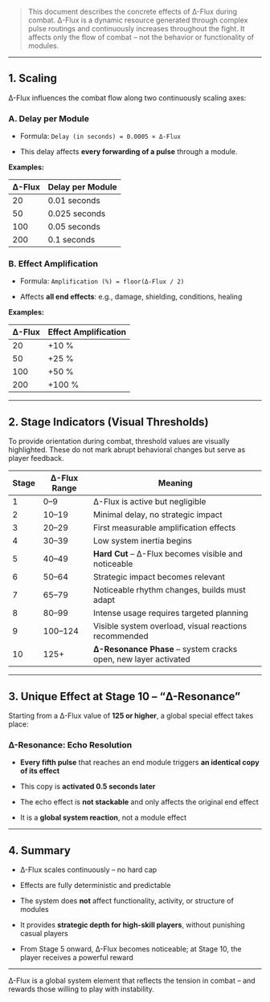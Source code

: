 > This document describes the concrete effects of Δ-Flux during combat. Δ-Flux is a dynamic resource generated through complex pulse routings and continuously increases throughout the fight. It affects only the flow of combat – not the behavior or functionality of modules.

---

## 1. Scaling

Δ-Flux influences the combat flow along two continuously scaling axes:

### A. Delay per Module

- Formula: `Delay (in seconds) = 0.0005 × Δ-Flux`
    
- This delay affects **every forwarding of a pulse** through a module.
    

**Examples:**

|Δ-Flux|Delay per Module|
|---|---|
|20|0.01 seconds|
|50|0.025 seconds|
|100|0.05 seconds|
|200|0.1 seconds|

### B. Effect Amplification

- Formula: `Amplification (%) = floor(Δ-Flux / 2)`
    
- Affects **all end effects**: e.g., damage, shielding, conditions, healing
    

**Examples:**

|Δ-Flux|Effect Amplification|
|---|---|
|20|+10 %|
|50|+25 %|
|100|+50 %|
|200|+100 %|

---

## 2. Stage Indicators (Visual Thresholds)

To provide orientation during combat, threshold values are visually highlighted. These do not mark abrupt behavioral changes but serve as player feedback.

|Stage|Δ-Flux Range|Meaning|
|---|---|---|
|1|0–9|Δ-Flux is active but negligible|
|2|10–19|Minimal delay, no strategic impact|
|3|20–29|First measurable amplification effects|
|4|30–39|Low system inertia begins|
|5|40–49|**Hard Cut** – Δ-Flux becomes visible and noticeable|
|6|50–64|Strategic impact becomes relevant|
|7|65–79|Noticeable rhythm changes, builds must adapt|
|8|80–99|Intense usage requires targeted planning|
|9|100–124|Visible system overload, visual reactions recommended|
|10|125+|**Δ-Resonance Phase** – system cracks open, new layer activated|

---

## 3. Unique Effect at Stage 10 – “Δ-Resonance”

Starting from a Δ-Flux value of **125 or higher**, a global special effect takes place:

### Δ-Resonance: Echo Resolution

- **Every fifth pulse** that reaches an end module triggers **an identical copy of its effect**
    
- This copy is **activated 0.5 seconds later**
    
- The echo effect is **not stackable** and only affects the original end effect
    
- It is a **global system reaction**, not a module effect
    

---

## 4. Summary

- Δ-Flux scales continuously – no hard cap
    
- Effects are fully deterministic and predictable
    
- The system does **not** affect functionality, activity, or structure of modules
    
- It provides **strategic depth for high-skill players**, without punishing casual players
    
- From Stage 5 onward, Δ-Flux becomes noticeable; at Stage 10, the player receives a powerful reward
    

---

Δ-Flux is a global system element that reflects the tension in combat – and rewards those willing to play with instability.